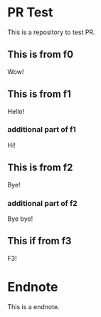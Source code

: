 # PR Test

This is a repository to test PR.

## This is from f0

Wow!

## This is from f1

Hello!

### additional part of f1

Hi!

## This is from f2

Bye!

### additional part of f2

Bye bye!

## This if from f3

F3!

# Endnote

This is a endnote.
